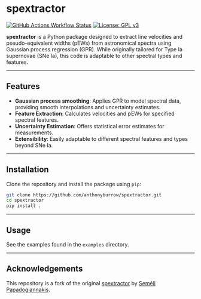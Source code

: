 # spextractor

[![GitHub Actions Workflow Status](https://img.shields.io/github/actions/workflow/status/anthonyburrow/spextractor/run_pytest.yml)](https://github.com/anthonyburrow/spextractor/actions/workflows/run_pytest.yml)
[![License: GPL v3](https://img.shields.io/badge/License-GPLv3-blue.svg)](LICENSE)

**spextractor** is a Python package designed to extract line velocities and
pseudo-equivalent widths (pEWs) from astronomical spectra using Gaussian
process regression (GPR). While originally tailored for Type Ia supernovae (SNe
Ia), this code is adaptable to other spectral types and features.

---

## Features

- **Gaussian process smoothing**: Applies GPR to model spectral data, providing smooth interpolations and uncertainty estimates.
- **Feature Extraction**: Calculates velocities and pEWs for specified spectral features.
- **Uncertainty Estimation**: Offers statistical error estimates for measurements.
- **Extensibility**: Easily adaptable to different spectral features and types beyond SNe Ia.

---

## Installation

Clone the repository and install the package using `pip`:

```bash
git clone https://github.com/anthonyburrow/spextractor.git
cd spextractor
pip install .
```

---

## Usage

See the examples found in the `examples` directory.

---

## Acknowledgements

This repository is a fork of the original
[spextractor](https://github.com/astrobarn/spextractor) by
[Seméli Papadogiannakis](https://github.com/astrobarn).
